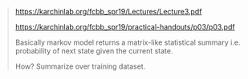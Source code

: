 > https://karchinlab.org/fcbb_spr19/Lectures/Lecture3.pdf
>
> https://karchinlab.org/fcbb_spr19/practical-handouts/p03/p03.pdf
>
> Basically markov model returns a matrix-like statistical summary i.e. probability of next state given the current state.
>
> How? Summarize over training dataset.
